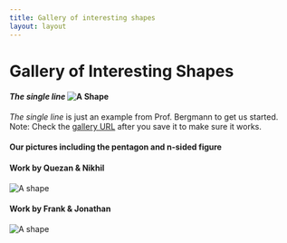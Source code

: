 ```yaml
---
title: Gallery of interesting shapes
layout: layout
---
```


# Gallery of Interesting Shapes



#### *The single line* ![A Shape](http://UW-GEOG458-Win2018.github.io/galleries/shapes/lrb9-gallery.svg)
*The single line* is just an example from Prof. Bergmann to get us started. Note: Check the [gallery URL](http://UW-GEOG458-Win2018.github.io/shapes.html) after you save it to make sure it works.

#### Our pictures including the pentagon and n-sided figure
#### Work by Quezan & Nikhil
![A shape](http://uw-geog458-win2018.github.io/galleries/shapes/nsingh15-quezanw-gallery.svg)

#### Work by Frank & Jonathan
![A shape](http://uw-geog458-win2018.github.io/galleries/shapes/frankhan95_JonathanAbarcarJr.svg)
